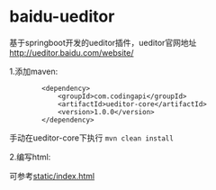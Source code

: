 # baidu-ueditor


基于springboot开发的ueditor插件，ueditor官网地址 http://ueditor.baidu.com/website/

1.添加maven:

```
        <dependency>
            <groupId>com.codingapi</groupId>
            <artifactId>ueditor-core</artifactId>
            <version>1.0.0</version>
        </dependency>

```

手动在ueditor-core下执行 ` mvn clean install `


2.编写html:

可参考[static/index.html](https://github.com/1991wangliang/ueditor/blob/master/ueditor-demo/src/main/resources/static/index.html)


